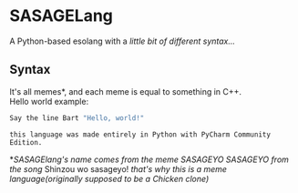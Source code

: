 # SASAGELang
A Python-based esolang with a *little bit of different syntax...*

## Syntax
It's all memes\*, and each meme is equal to something in C++.  
Hello world example:
```c
Say the line Bart "Hello, world!"
```

`this language was made entirely in Python with PyCharm Community Edition.`

\**SASAGElang's name comes from the meme SASAGEYO SASAGEYO from the song* Shinzou wo sasageyo! *that's why this is a meme language(originally supposed to be a Chicken clone)*
